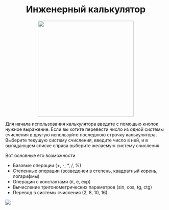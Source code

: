 <h1 align="center">Инженерный калькулятор</h1>
<div id="header" align="center">
  <img src="https://media.giphy.com/media/3o7btObApReFdPILwk/giphy.gif?cid=790b7611i2uwgxas6eu33e9elzg8iowg1829gnunqvkqgvsx&ep=v1_gifs_search&rid=giphy.gif&ct=g" width="300"/>
</div>
<div id="hrefs" align="left" width="70%">
  <p>Для начала использования калькулятора введите с помощью кнопок нужное выражение. Если вы хотите перевести число из одной системы счисления в другую используйте последнюю строчку калькулятора. Выберите текущую систему счисления, введите число в ней, и в выпадающем списке справа выберите желаемую систему счисления</p>
  <p>Вот основные его возможности</p>
  <ul>
    <li>Базовые операции (+, -, *, /, %)</li>
    <li>Степенные операции (возведенеи в степень, квадратный корень, логарифмы)</li>
    <li>Операции с константами (π, e, exp)</li>
    <li>Вычисление тригонометрических параметров (sin, cos, tg, ctg)</li>
    <li>Перевод в системы счисления (2, 8, 10, 16)</li>
  </ul>
</div>
<img src="https://github.com/user-attachments/assets/5fb564d5-ae69-4963-a94a-ad8baeccbe77" >
